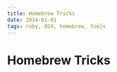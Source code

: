 ```yaml
---
title: Homebrew Tricks
date: 2014-01-01
tags: ruby, OSX, homebrew, tools
---
```


# Homebrew Tricks
